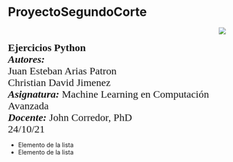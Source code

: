 # **ProyectoSegundoCorte**
<div> 
<img src="https://res-5.cloudinary.com/crunchbase-production/image/upload/c_lpad,h_256,w_256,f_auto,q_auto:eco/v1455514364/pim02bzqvgz0hibsra41.png" align="right"><br><br><FONT FACE="times new roman" SIZE=5>
<b>Ejercicios Python </b>
<br>
<i><b>Autores:</b></i><br> Juan Esteban Arias Patron <br> Christian David Jimenez   
<br>
<i><b>Asignatura:</b></i> Machine Learning en Computación Avanzada
<br>
<i><b>Docente:</b></i> John Corredor, PhD
<br>
24/10/21
<br>
</FONT>
</div>

*   Elemento de la lista
*   Elemento de la lista
